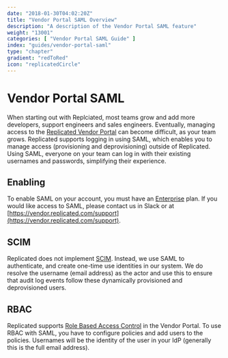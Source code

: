 ```yaml
---
date: "2018-01-30T04:02:20Z"
title: "Vendor Portal SAML Overview"
description: "A description of the Vendor Portal SAML feature"
weight: "13001"
categories: [ "Vendor Portal SAML Guide" ]
index: "guides/vendor-portal-saml"
type: "chapter"
gradient: "redToRed"
icon: "replicatedCircle"
---
```


# Vendor Portal SAML

When starting out with Replciated, most teams grow and add more developers, support engineers and sales engineers. Eventually, managing access to the [Replicated Vendor Portal](https://vendor.replicated.com) can become difficult, as your team grows. Replicated supports logging in using SAML, which enables you to manage access (provisioning and deprovisioning) outside of Replicated. Using SAML, everyone on your team can log in with their existing usernames and passwords, simplifying their experience.

## Enabling

To enable SAML on your account, you must have an [Enterprise](https://www.replicated.com/pricing) plan. If you would like access to SAML, please contact us in Slack or at [https://vendor.replicated.com/support](https://vendor.replicated.com/support).

## SCIM

Replicated does not implement [SCIM](http://www.simplecloud.info/). Instead, we use SAML to authenticate, and create one-time use identities in our system. We do resolve the username (email address) as the actor and use this to ensure that audit log events follow these dynamically provisioned and deprovisioned users.

## RBAC

Replicated supports [Role Based Access Control](/docs/vendor-rbac/overview/) in the Vendor Portal. To use RBAC with SAML, you have to configure policies and add users to the policies. Usernames will be the identity of the user in your IdP (generally this is the full email address).


